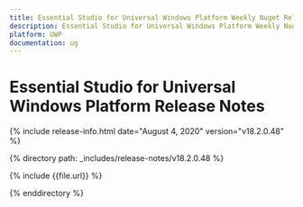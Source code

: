 ```yaml
---
title: Essential Studio for Universal Windows Platform Weekly Nuget Release Release Notes  
description: Essential Studio for Universal Windows Platform Weekly Nuget Release Release Notes  
platform: UWP
documentation: ug
---
```


# Essential Studio for Universal Windows Platform  Release Notes  

{% include release-info.html date="August 4, 2020"  version="v18.2.0.48" %} 


{% directory path: _includes/release-notes/v18.2.0.48 %}

{% include {{file.url}} %}

{% enddirectory %}